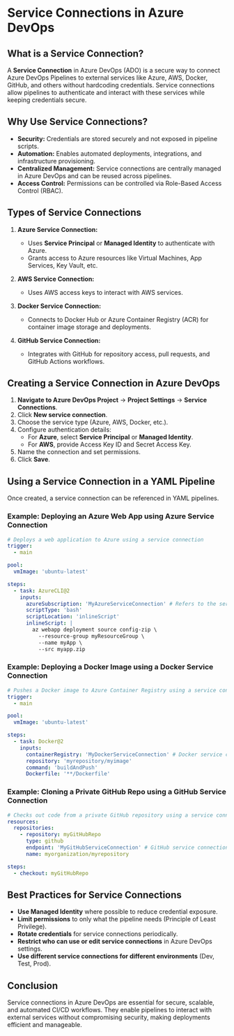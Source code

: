 # Service Connections in Azure DevOps

## **What is a Service Connection?**
A **Service Connection** in Azure DevOps (ADO) is a secure way to connect Azure DevOps Pipelines to external services like Azure, AWS, Docker, GitHub, and others without hardcoding credentials. Service connections allow pipelines to authenticate and interact with these services while keeping credentials secure.

## **Why Use Service Connections?**
- **Security:** Credentials are stored securely and not exposed in pipeline scripts.
- **Automation:** Enables automated deployments, integrations, and infrastructure provisioning.
- **Centralized Management:** Service connections are centrally managed in Azure DevOps and can be reused across pipelines.
- **Access Control:** Permissions can be controlled via Role-Based Access Control (RBAC).

## **Types of Service Connections**
1. **Azure Service Connection:**
   - Uses **Service Principal** or **Managed Identity** to authenticate with Azure.
   - Grants access to Azure resources like Virtual Machines, App Services, Key Vault, etc.
   
2. **AWS Service Connection:**
   - Uses AWS access keys to interact with AWS services.

3. **Docker Service Connection:**
   - Connects to Docker Hub or Azure Container Registry (ACR) for container image storage and deployments.

4. **GitHub Service Connection:**
   - Integrates with GitHub for repository access, pull requests, and GitHub Actions workflows.

## **Creating a Service Connection in Azure DevOps**
1. **Navigate to Azure DevOps Project** → **Project Settings** → **Service Connections**.
2. Click **New service connection**.
3. Choose the service type (Azure, AWS, Docker, etc.).
4. Configure authentication details:
   - For **Azure**, select **Service Principal** or **Managed Identity**.
   - For **AWS**, provide Access Key ID and Secret Access Key.
5. Name the connection and set permissions.
6. Click **Save**.

## **Using a Service Connection in a YAML Pipeline**
Once created, a service connection can be referenced in YAML pipelines.

### **Example: Deploying an Azure Web App using Azure Service Connection**
```yaml
# Deploys a web application to Azure using a service connection
trigger:
  - main

pool:
  vmImage: 'ubuntu-latest'

steps:
  - task: AzureCLI@2
    inputs:
      azureSubscription: 'MyAzureServiceConnection' # Refers to the service connection
      scriptType: 'bash'
      scriptLocation: 'inlineScript'
      inlineScript: |
        az webapp deployment source config-zip \
          --resource-group myResourceGroup \
          --name myApp \
          --src myapp.zip
```

### **Example: Deploying a Docker Image using a Docker Service Connection**
```yaml
# Pushes a Docker image to Azure Container Registry using a service connection
trigger:
  - main

pool:
  vmImage: 'ubuntu-latest'

steps:
  - task: Docker@2
    inputs:
      containerRegistry: 'MyDockerServiceConnection' # Docker service connection
      repository: 'myrepository/myimage'
      command: 'buildAndPush'
      Dockerfile: '**/Dockerfile'
```

### **Example: Cloning a Private GitHub Repo using a GitHub Service Connection**
```yaml
# Checks out code from a private GitHub repository using a service connection
resources:
  repositories:
    - repository: myGitHubRepo
      type: github
      endpoint: 'MyGitHubServiceConnection' # GitHub service connection
      name: myorganization/myrepository

steps:
  - checkout: myGitHubRepo
```

## **Best Practices for Service Connections**
- **Use Managed Identity** where possible to reduce credential exposure.
- **Limit permissions** to only what the pipeline needs (Principle of Least Privilege).
- **Rotate credentials** for service connections periodically.
- **Restrict who can use or edit service connections** in Azure DevOps settings.
- **Use different service connections for different environments** (Dev, Test, Prod).

## **Conclusion**
Service connections in Azure DevOps are essential for secure, scalable, and automated CI/CD workflows. They enable pipelines to interact with external services without compromising security, making deployments efficient and manageable.